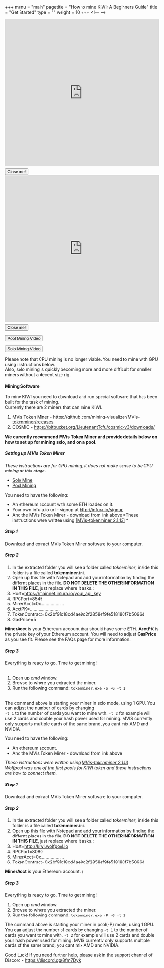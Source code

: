 +++
menu = "main"
pagetitle = "How to mine KIWI: A Beginners Guide"
title = "Get Started"
type = ""
weight = 10
+++
<!–– -->
<div class="md-modal md-effect-19" id="modal-1">
	<div class="md-content"> 
			<div>
		<iframe style="width: 100%;" width="854" height="480" src="https://www.youtube.com/embed/OzYqiPC7VhE" frameborder="0" allow="autoplay; encrypted-media" allowfullscreen></iframe>
		</div>
					<button style="margin-top:7px" class="md-close btn btn-primary">Close me!</button>
					<div></div>
		</div>
</div>
		
<div class="md-modal md-effect-19" id="modal-2">
	<div class="md-content"> 
	<div>
		<iframe style="width: 100%;" width="854" height="480" src="https://www.youtube.com/embed/n573Fk8MIfY" frameborder="0" allow="autoplay; encrypted-media" allowfullscreen></iframe>
	</div>
					<button style="margin-top:7px" class="md-close btn btn-primary">Close me!</button>
					<div></div>
	</div>
</div>
		<div class="md-overlay"></div>
		
<button class="md-trigger md-setperspective btn btn-primary btn-lg" data-modal="modal-1">Pool Mining Video</button>

<button class="md-trigger md-setperspective btn btn-primary btn-lg" data-modal="modal-2">Solo Mining Video</button>

Please note that CPU mining is no longer viable. You need to mine with GPU using instructions below.<br>
Also, solo mining is quickly becoming more and more difficult for smaller miners without a decent size rig.
#### Mining Software
To mine KIWI you need to download and run special software that has been built for the task of mining.<br>
Currently there are 2 miners that can mine KIWI.

1. MVis Token Miner - https://github.com/mining-visualizer/MVis-tokenminer/releases<br>
2. COSMiC - https://bitbucket.org/LieutenantTofu/cosmic-v3/downloads/

**We currently recommend MVis Token Miner and provide details below on how to set up for mining solo, and on a pool.**
##### Setting up MVis Token Miner

*These instructions are for GPU mining, it does not make sense to be CPU mining at this stage.*

  <ul class="nav nav-tabs">
    <li class="active"><a data-toggle="tab" href="#solomining">Solo Mine</a></li>
    <li><a data-toggle="tab" href="#poolmining">Pool Mining</a></li>
  </ul>
<div class="tab-content">
  <div id="solomining" class="tab-pane fade in active">
    <p>
		You need to have the following:
		
- An ethereum account with some ETH loaded on it. 
- Your own infura.io url - signup at http://infura.io/signup
- And the MVis Token Miner - download from link above
*These instructions were written using <a href="https://github.com/mining-visualizer/MVis-tokenminer/releases/download/v1.1.13/mvis-tokenminer-2.1.13-win64.zip">[MVis-tokenminer 2.1.13]</a> *
##### Step 1
Download and extract MVis Token Miner software to your computer.
##### Step 2
1. In the extracted folder you will see a folder called _tokenminer_, inside this folder
is a file called __tokenminer.ini__.
2. Open up this file with Notepad and add your information by finding the differnt places in the file. **DO NOT DELETE THE OTHER INFORMATION IN THIS FILE**, just replace where it asks.:
  1. Host=https://mainnet.infura.io/your_api_key
  2. RPCPort=8545
  3. MinerAcct=0x...................
  4. AcctPK=........................
  5. TokenContract=0x2bf91c18cd4ae9c2f2858ef9fe518180f7b5096d
  6. GasPrice=5

**MinerAcct** is your Ethereum account that should have some ETH.
**AcctPK** is the private key of your Ethereum account. 
You will need to adjust **GasPrice** as you see fit. Please see the FAQs page for more information.

##### Step 3<br>
Everything is ready to go. Time to get mining!<br>
<br>
1. Open up *cmd* window.<br>
2. Browse to where you extracted the miner.<br>
3. Run the following command: `tokenminer.exe -S -G -t 1`<br><br>

The command above is starting your miner in solo mode, using 1 GPU. You can adjust the number of cards by changing<br>
`-t 1` to the number of cards you want to mine with. `-t 2` for example will use 2 cards and double your hash power used for mining. MVIS currently only supports multiple cards of the same brand, you cant mix AMD and NVIDIA.
	</p>
  </div>
  <div id="poolmining" class="tab-pane fade"><p>
			You need to have the following:

- An ethereum account.
- And the MVis Token Miner - download from link above

*These instructions were written using [MVis-tokenminer 2.1.13](https://github.com/mining-visualizer/MVis-tokenminer/releases/download/v1.1.13/mvis-tokenminer-2.1.13-win64.zip)*<br>
*Wolfpool was one of the first pools for KIWI token and these instructions are how to connect them.*

##### Step 1
Download and extract MVis Token Miner software to your computer.

##### Step 2
1. In the extracted folder you will see a folder called _tokenminer_, inside this folder
is a file called __tokenminer.ini__.
2. Open up this file with Notepad and add your information by finding the differnt places in the file. **DO NOT DELETE THE OTHER INFORMATION IN THIS FILE**, just replace where it asks.:
  1. Host=http://kiwi.wolfpool.io
  2. RPCPort=8080
  3. MinerAcct=0x...................
  5. TokenContract=0x2bf91c18cd4ae9c2f2858ef9fe518180f7b5096d

**MinerAcct** is your Ethereum account. \

##### Step 3
Everything is ready to go. Time to get mining!

1. Open up *cmd* window.
2. Browse to where you extracted the miner.
3. Run the following command: `tokenminer.exe -P -G -t 1`

The command above is starting your miner in pool(-P) mode, using 1 GPU. You can adjust the number of cards by changing
`-t 1` to the number of cards you want to mine with. `-t 2` for example will use 2 cards and double your hash power used
for mining.	MVIS currently only supports multiple cards of the same brand, you cant mix AMD and NVIDIA.
 
 </p>
  </div>
  
</div>

Good Luck! If you need further help, please ask in the support channel of Discord - <a href="https://discord.gg/8fm7Dyk">https://discord.gg/8fm7Dyk</a>